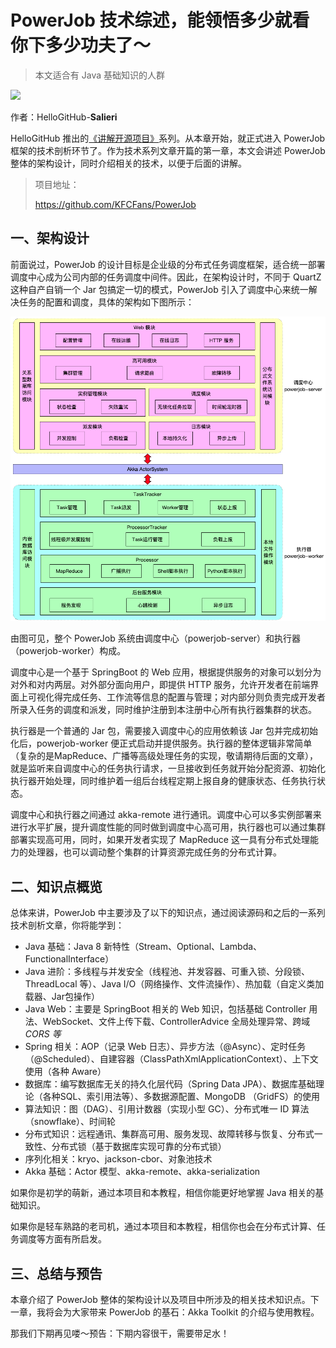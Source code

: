 # PowerJob 技术综述，能领悟多少就看你下多少功夫了～
> 本文适合有 Java 基础知识的人群

![](../cover.png)

作者：HelloGitHub-**Salieri**

HelloGitHub 推出的[《讲解开源项目》](https://github.com/HelloGitHub-Team/Article)系列。从本章开始，就正式进入 PowerJob 框架的技术剖析环节了。作为技术系列文章开篇的第一章，本文会讲述 PowerJob 整体的架构设计，同时介绍相关的技术，以便于后面的讲解。

> 项目地址：
>
> https://github.com/KFCFans/PowerJob


## 一、架构设计

前面说过，PowerJob 的设计目标是企业级的分布式任务调度框架，适合统一部署调度中心成为公司内部的任务调度中间件。因此，在架构设计时，不同于 QuartZ 这种自产自销一个 Jar 包搞定一切的模式，PowerJob 引入了调度中心来统一解决任务的配置和调度，具体的架构如下图所示：

![](1.png)

由图可见，整个 PowerJob 系统由调度中心（powerjob-server）和执行器（powerjob-worker）构成。

调度中心是一个基于 SpringBoot 的 Web 应用，根据提供服务的对象可以划分为对外和对内两层。对外部分面向用户，即提供 HTTP 服务，允许开发者在前端界面上可视化得完成任务、工作流等信息的配置与管理；对内部分则负责完成开发者所录入任务的调度和派发，同时维护注册到本注册中心所有执行器集群的状态。

执行器是一个普通的 Jar 包，需要接入调度中心的应用依赖该 Jar 包并完成初始化后，powerjob-worker 便正式启动并提供服务。执行器的整体逻辑非常简单（复杂的是MapReduce、广播等高级处理任务的实现，敬请期待后面的文章），就是监听来自调度中心的任务执行请求，一旦接收到任务就开始分配资源、初始化执行器开始处理，同时维护着一组后台线程定期上报自身的健康状态、任务执行状态。

调度中心和执行器之间通过 akka-remote 进行通讯。调度中心可以多实例部署来进行水平扩展，提升调度性能的同时做到调度中心高可用，执行器也可以通过集群部署实现高可用，同时，如果开发者实现了 MapReduce 这一具有分布式处理能力的处理器，也可以调动整个集群的计算资源完成任务的分布式计算。

## 二、知识点概览

总体来讲，PowerJob 中主要涉及了以下的知识点，通过阅读源码和之后的一系列技术剖析文章，你将能学到：

- Java 基础：Java 8 新特性（Stream、Optional、Lambda、FunctionalInterface）
- Java 进阶：多线程与并发安全（线程池、并发容器、可重入锁、分段锁、ThreadLocal 等）、Java I/O（网络操作、文件流操作）、热加载（自定义类加载器、Jar包操作）
- Java Web：主要是 SpringBoot 相关的 Web 知识，包括基础 Controller 用法、WebSocket、文件上传下载、ControllerAdvice 全局处理异常、跨域 *CORS 等*
- Spring 相关：AOP（记录 Web 日志）、异步方法（@Async）、定时任务（@Scheduled）、自建容器（ClassPathXmlApplicationContext）、上下文使用（各种 Aware）
- 数据库：编写数据库无关的持久化层代码（Spring Data JPA）、数据库基础理论（各种SQL、索引用法等）、多数据源配置、MongoDB （GridFS）的使用
- 算法知识：图（DAG）、引用计数器（实现小型 GC）、分布式唯一 ID 算法（snowflake）、时间轮
- 分布式知识：远程通讯、集群高可用、服务发现、故障转移与恢复、分布式一致性、分布式锁（基于数据库实现可靠的分布式锁）
- 序列化相关：kryo、jackson-cbor、对象池技术
- Akka 基础：Actor 模型、akka-remote、akka-serialization

如果你是初学的萌新，通过本项目和本教程，相信你能更好地掌握 Java 相关的基础知识。

如果你是轻车熟路的老司机，通过本项目和本教程，相信你也会在分布式计算、任务调度等方面有所启发。

## 三、总结与预告

本章介绍了 PowerJob 整体的架构设计以及项目中所涉及的相关技术知识点。下一章，我将会为大家带来 PowerJob 的基石：Akka Toolkit 的介绍与使用教程。

那我们下期再见喽～预告：下期内容很干，需要带足水！